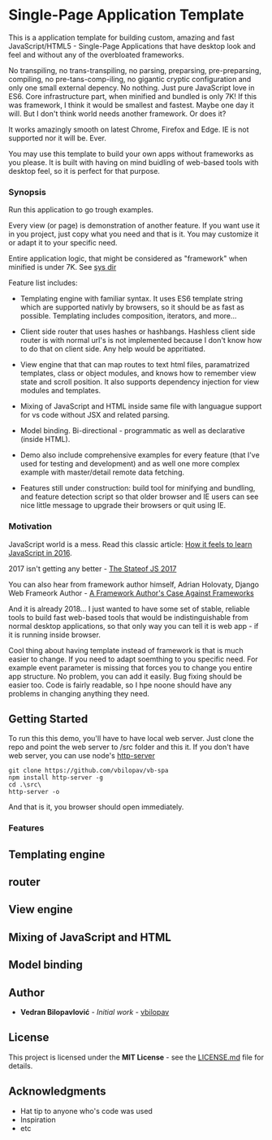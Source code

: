 # Single-Page Application Template

This is a application template for building custom, amazing and fast JavaScript/HTML5 - Single-Page Applications that have desktop look and feel and without any of the overbloated frameworks. 

No transpiling, no trans-transpiling, no parsing, preparsing, pre-preparsing, compiling, no pre-tans-comp-iling, no gigantic cryptic configuration and only one small external depency. No nothing. Just pure JavaScript love in ES6. Core infrastructure part, when minified and bundled is only 7K! If this was framework, I think it would be smallest and fastest. Maybe one day it will. But I don't think world needs another framework. Or does it?

It works amazingly smooth on latest Chrome, Firefox and Edge. IE is not supported nor it will be. Ever.

You may use this template to build your own apps without frameworks as you please. It is built with having on mind buidling of web-based tools with desktop feel, so it is perfect for that purpose.

### Synopsis

Run this application to go trough examples. 

Every view (or page) is demonstration of another feature. If you want use it in you project, just copy what you need and that is it. You may customize it or adapt it to your specific need. 

Entire application logic, that might be considered as "framework" when minified is under 7K. See [sys dir](https://github.com/vbilopav/vb-spa/tree/master/src/app/sys)

Feature list includes:

- Templating engine with familiar syntax. It uses ES6 template string which are supported nativly by browsers, so it should be as fast as possible. Templating includes composition, iterators, and more...

- Client side router that uses hashes or hashbangs. Hashless client side router is with normal url's is not implemented because I don't know how to do that on client side. Any help would be appritiated.

- View engine that that can map routes to text html files, paramatrized templates, class or object modules, and knows how to remember view state and scroll position. It also supports dependency injection for view modules and templates.

- Mixing of JavaScript and HTML inside same file with languague support for vs code without JSX and related parsing.

- Model binding. Bi-directional - programmatic as well as declarative (inside HTML).

- Demo also include comprehensive examples for every feature (that I've used for testing and development) and as well one more complex example with master/detail remote data fetching.

- Features still under construction: build tool for minifying and bundling, and feature detection script so that older browser and IE users can see nice little message to upgrade their browsers or quit using IE.

### Motivation

JavaScript world is a mess. Read this classic article: [How it feels to learn JavaScript in 2016](https://hackernoon.com/how-it-feels-to-learn-javascript-in-2016-d3a717dd577f).

2017 isn't getting any better - [The Stateof JS 2017](https://stateofjs.com/2017/introduction/)

You can also hear from framework author himself, Adrian Holovaty, Django Web Frameork Author - [A Framework Author's Case Against Frameworks](https://www.youtube.com/watch?v=k7n2xnOiWI8)

And it is already 2018... I just wanted to have some set of stable, reliable tools to build fast web-based tools that would be indistinguishable from normal desktop applications, so that only way you can tell it is web app - if it is running inside browser. 

Cool thing about having template instead of framework is that is much easier to change. If you need to adapt soemthing to you specific need. For example event parameter is missing that forces you to change you entire app structure. No problem, you can add it easily. Bug fixing should be easier too. Code is fairly readable, so I hpe noone should have any problems in changing anything they need.


## Getting Started

To run this this demo, you'll have to have local web server. Just clone the repo and point the web server to /src folder and this it.
If you don't have web server, you can use node's [http-server](https://www.npmjs.com/package/http-server)

```
git clone https://github.com/vbilopav/vb-spa
npm install http-server -g
cd .\src\
http-server -o
```

And that is it, you browser should open immediately.

### Features

## Templating engine

## router

## View engine

## Mixing of JavaScript and HTML

## Model binding

## Author

* **Vedran Bilopavlović** - *Initial work* - [vbilopav](https://github.com/vbilopav/)


## License

This project is licensed under the **MIT License** - see the [LICENSE.md](LICENSE.md) file for details.

## Acknowledgments

* Hat tip to anyone who's code was used
* Inspiration
* etc

